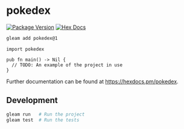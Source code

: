 # pokedex

[![Package Version](https://img.shields.io/hexpm/v/pokedex)](https://hex.pm/packages/pokedex)
[![Hex Docs](https://img.shields.io/badge/hex-docs-ffaff3)](https://hexdocs.pm/pokedex/)

```sh
gleam add pokedex@1
```
```gleam
import pokedex

pub fn main() -> Nil {
  // TODO: An example of the project in use
}
```

Further documentation can be found at <https://hexdocs.pm/pokedex>.

## Development

```sh
gleam run   # Run the project
gleam test  # Run the tests
```
